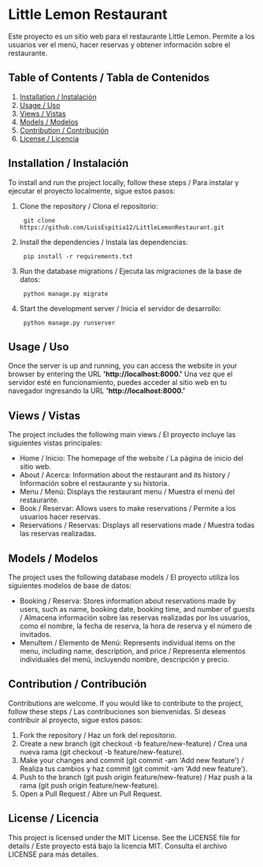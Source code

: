 # **Little Lemon Restaurant** 

Este proyecto es un sitio web para el restaurante Little Lemon. Permite a los usuarios ver el menú, hacer reservas y obtener información sobre el restaurante.

## Table of Contents / Tabla de Contenidos
1. [Installation / Instalación](#Installation)
2. [Usage / Uso](#Usage)
3. [Views / Vistas](#Views)
4. [Models / Modelos](#Models)
5. [Contribution / Contribución](#Constribution)
6. [License / Licencia](#License)
   
## Installation / Instalación
To install and run the project locally, follow these steps / Para instalar y ejecutar el proyecto localmente, sigue estos pasos:

1. Clone the repository / Clona el repositorio:

        git clone https://github.com/LuisEspitia12/LittleLemonRestaurant.git
2. Install the dependencies / Instala las dependencias:

        pip install -r requirements.txt
3. Run the database migrations / Ejecuta las migraciones de la base de datos:

        python manage.py migrate
4. Start the development server / Inicia el servidor de desarrollo:
   
        python manage.py runserver
## Usage / Uso
Once the server is up and running, you can access the website in your browser by entering the URL **'http://localhost:8000.'** Una vez que el servidor esté en funcionamiento, puedes acceder al sitio web en tu navegador ingresando la URL **'http://localhost:8000.'**

## Views / Vistas
The project includes the following main views / El proyecto incluye las siguientes vistas principales:

* Home / Inicio: The homepage of the website / La página de inicio del sitio web.
* About / Acerca: Information about the restaurant and its history / Información sobre el restaurante y su historia.
* Menu / Menú: Displays the restaurant menu / Muestra el menú del restaurante.
* Book / Reservar: Allows users to make reservations / Permite a los usuarios hacer reservas.
* Reservations / Reservas: Displays all reservations made / Muestra todas las reservas realizadas.

## Models / Modelos
The project uses the following database models / El proyecto utiliza los siguientes modelos de base de datos:

* Booking / Reserva: Stores information about reservations made by users, such as name, booking date, booking time, and number of guests / Almacena información sobre las reservas realizadas por los usuarios, como el nombre, la fecha de reserva, la hora de reserva y el número de invitados.
* MenuItem / Elemento de Menú: Represents individual items on the menu, including name, description, and price / Representa elementos individuales del menú, incluyendo nombre, descripción y precio.
  
## Contribution / Contribución
Contributions are welcome. If you would like to contribute to the project, follow these steps / Las contribuciones son bienvenidas. Si deseas contribuir al proyecto, sigue estos pasos:

1. Fork the repository / Haz un fork del repositorio.
2. Create a new branch (git checkout -b feature/new-feature) / Crea una nueva rama (git checkout -b feature/new-feature).
3. Make your changes and commit (git commit -am 'Add new feature') / Realiza tus cambios y haz commit (git commit -am 'Add new feature').
4. Push to the branch (git push origin feature/new-feature) / Haz push a la rama (git push origin feature/new-feature).
5. Open a Pull Request / Abre un Pull Request.

## License / Licencia
This project is licensed under the MIT License. See the LICENSE file for details / Este proyecto está bajo la licencia MIT. Consulta el archivo LICENSE para más detalles.


